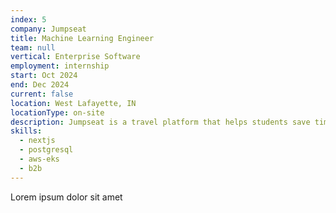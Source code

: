 ```yaml
---
index: 5
company: Jumpseat
title: Machine Learning Engineer
team: null
vertical: Enterprise Software
employment: internship
start: Oct 2024
end: Dec 2024
current: false
location: West Lafayette, IN
locationType: on-site
description: Jumpseat is a travel platform that helps students save time and money traveling to and from college. I worked on an enterprise bookings management system and training statistical models to predict and buy tickets at the best possible value with best margins.
skills:
  - nextjs
  - postgresql
  - aws-eks
  - b2b
---
```


Lorem ipsum dolor sit amet
